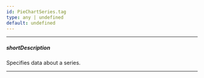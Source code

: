 ```yaml
---
id: PieChartSeries.tag
type: any | undefined
default: undefined
---
```

---
##### shortDescription
Specifies data about a series.

---
